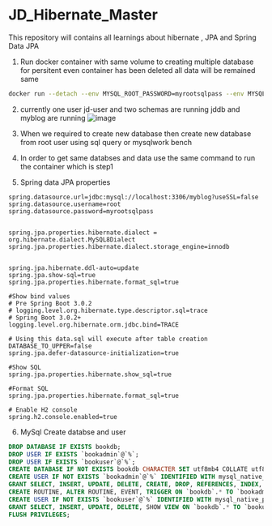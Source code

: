 # JD_Hibernate_Master
This repository will contains all learnings about hibernate , JPA and Spring Data JPA

1. Run docker container with same volume to creating multiple database for persitent even container has been deleted all data will be remained same

```sh
docker run --detach --env MYSQL_ROOT_PASSWORD=myrootsqlpass --env MYSQL_USER=jd-user --env MYSQL_PASSWORD=jdsqlpass --env MYSQL_DATABASE=jddb --name jdmysqlcontainer --publish 3306:3306 --network=web-application-mysql-network --volume mysql-database-volume:/var/lib/mysql  mysql:latest
```
2. currently one user jd-user and two schemas are running jddb and myblog are running 
![image](https://user-images.githubusercontent.com/69948118/206951250-f0363092-ece0-4fa0-9877-ae6a2d936ea0.png)

3. When we required to create new database then create new database from root user using sql query or mysqlwork bench

4. In order to get same databses and data use the same command to run the container which is step1

5. Spring data JPA properties
```properties
spring.datasource.url=jdbc:mysql://localhost:3306/myblog?useSSL=false
spring.datasource.username=root
spring.datasource.password=myrootsqlpass


spring.jpa.properties.hibernate.dialect = org.hibernate.dialect.MySQL8Dialect
spring.jpa.properties.hibernate.dialect.storage_engine=innodb


spring.jpa.hibernate.ddl-auto=update
spring.jpa.show-sql=true
spring.jpa.properties.hibernate.format_sql=true

#Show bind values
# Pre Spring Boot 3.0.2
# logging.level.org.hibernate.type.descriptor.sql=trace
# Spring Boot 3.0.2+
logging.level.org.hibernate.orm.jdbc.bind=TRACE

# Using this data.sql will execute after table creation
DATABASE_TO_UPPER=false
spring.jpa.defer-datasource-initialization=true

#Show SQL
spring.jpa.properties.hibernate.show_sql=true

#Format SQL
spring.jpa.properties.hibernate.format_sql=true

# Enable H2 console
spring.h2.console.enabled=true
```

6. MySql Create databse and user
```sql
DROP DATABASE IF EXISTS bookdb;
DROP USER IF EXISTS `bookadmin`@`%`;
DROP USER IF EXISTS `bookuser`@`%`;
CREATE DATABASE IF NOT EXISTS bookdb CHARACTER SET utf8mb4 COLLATE utf8mb4_unicode_ci;
CREATE USER IF NOT EXISTS `bookadmin`@`%` IDENTIFIED WITH mysql_native_password BY 'password';
GRANT SELECT, INSERT, UPDATE, DELETE, CREATE, DROP, REFERENCES, INDEX, ALTER, EXECUTE, CREATE VIEW, SHOW VIEW,
CREATE ROUTINE, ALTER ROUTINE, EVENT, TRIGGER ON `bookdb`.* TO `bookadmin`@`%`;
CREATE USER IF NOT EXISTS `bookuser`@`%` IDENTIFIED WITH mysql_native_password BY 'password';
GRANT SELECT, INSERT, UPDATE, DELETE, SHOW VIEW ON `bookdb`.* TO `bookuser`@`%`;
FLUSH PRIVILEGES;
```
